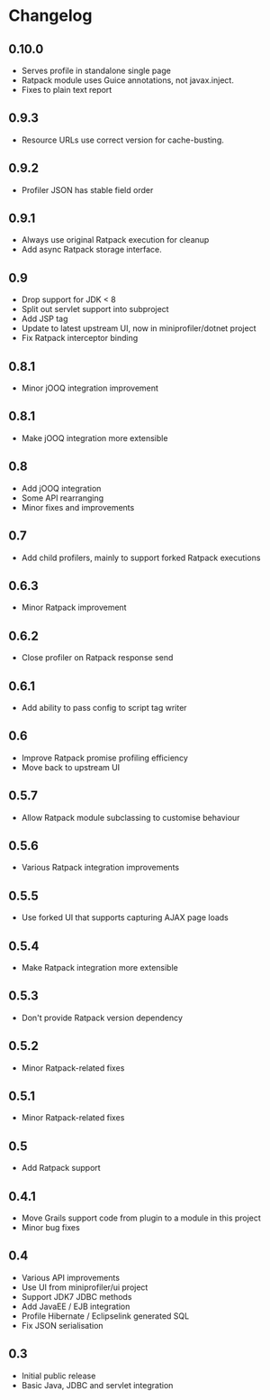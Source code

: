 Changelog
=========

0.10.0
---
- Serves profile in standalone single page
- Ratpack module uses Guice annotations, not javax.inject.
- Fixes to plain text report

0.9.3
---
- Resource URLs use correct version for cache-busting.

0.9.2
---
- Profiler JSON has stable field order

0.9.1
---
- Always use original Ratpack execution for cleanup
- Add async Ratpack storage interface.

0.9
---
- Drop support for JDK < 8
- Split out servlet support into subproject
- Add JSP tag
- Update to latest upstream UI, now in miniprofiler/dotnet project
- Fix Ratpack interceptor binding

0.8.1
---
- Minor jOOQ integration improvement

0.8.1
---
- Make jOOQ integration more extensible

0.8
---
- Add jOOQ integration
- Some API rearranging
- Minor fixes and improvements

0.7
---
- Add child profilers, mainly to support forked Ratpack executions

0.6.3
-----
- Minor Ratpack improvement

0.6.2
-----
- Close profiler on Ratpack response send

0.6.1
-----
- Add ability to pass config to script tag writer

0.6
---
- Improve Ratpack promise profiling efficiency
- Move back to upstream UI

0.5.7
-----
- Allow Ratpack module subclassing to customise behaviour

0.5.6
-----
- Various Ratpack integration improvements

0.5.5
-----
- Use forked UI that supports capturing AJAX page loads

0.5.4
-----
- Make Ratpack integration more extensible

0.5.3
-----
- Don't provide Ratpack version dependency

0.5.2
-----
- Minor Ratpack-related fixes

0.5.1
-----
- Minor Ratpack-related fixes

0.5
---
- Add Ratpack support

0.4.1
-----
- Move Grails support code from plugin to a module in this project
- Minor bug fixes

0.4
---
- Various API improvements
- Use UI from miniprofiler/ui project
- Support JDK7 JDBC methods
- Add JavaEE / EJB integration
- Profile Hibernate / Eclipselink generated SQL
- Fix JSON serialisation

0.3
---
- Initial public release
- Basic Java, JDBC and servlet integration
